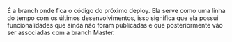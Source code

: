 É a branch onde fica o código do próximo deploy. Ela serve como uma linha do tempo com os últimos desenvolvimentos, isso significa que ela possui funcionalidades que ainda não foram publicadas e que posteriormente vão ser associadas com a branch Master.

